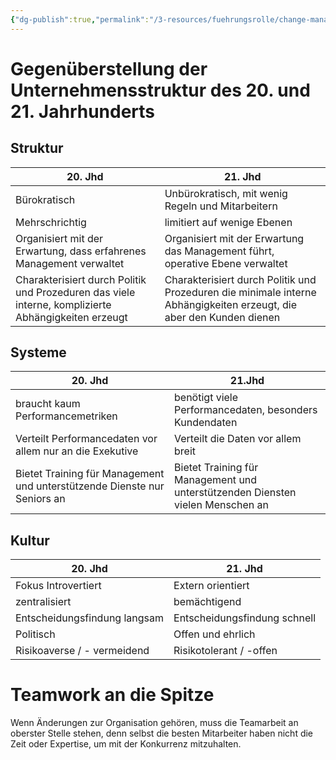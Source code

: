 ```yaml
---
{"dg-publish":true,"permalink":"/3-resources/fuehrungsrolle/change-management/change-management-nach-kotter/organisation-der-zukunft/","created":"2024-06-23T19:46:00.382+02:00","updated":"2024-05-26T18:57:21.274+02:00"}
---
```



# Gegenüberstellung der Unternehmensstruktur des 20. und 21. Jahrhunderts

## Struktur

| 20. Jhd                                                                                             | 21. Jhd                                                                                                              |
| --------------------------------------------------------------------------------------------------- | -------------------------------------------------------------------------------------------------------------------- |
| Bürokratisch                                                                                        | Unbürokratisch, mit wenig Regeln und Mitarbeitern                                                                    |
| Mehrschrichtig                                                                                      | limitiert auf wenige Ebenen                                                                                          |
| Organisiert mit der Erwartung, dass erfahrenes Management verwaltet                                 | Organisiert mit der Erwartung das Management führt, operative Ebene verwaltet                                        |
| Charakterisiert durch Politik und Prozeduren das viele interne, komplizierte Abhängigkeiten erzeugt | Charakterisiert durch Politik und Prozeduren die minimale interne Abhängigkeiten erzeugt, die aber den Kunden dienen |

## Systeme

| 20. Jhd                                                                  | 21.Jhd                                                                         |
| ------------------------------------------------------------------------ | ------------------------------------------------------------------------------ |
| braucht kaum Performancemetriken                                         | benötigt viele Performancedaten, besonders Kundendaten                         |
| Verteilt Performancedaten vor allem nur an die Exekutive                 | Verteilt die Daten vor allem breit                                             |
| Bietet Training für Management und unterstützende Dienste nur Seniors an | Bietet Training für Management und unterstützenden Diensten vielen Menschen an |

## Kultur

| 20. Jhd                      | 21. Jhd                      |
| ---------------------------- | ---------------------------- |
| Fokus Introvertiert          | Extern orientiert            |
| zentralisiert                | bemächtigend                 |
| Entscheidungsfindung langsam | Entscheidungsfindung schnell |
| Politisch                    | Offen und ehrlich            |
| Risikoaverse / - vermeidend  | Risikotolerant / -offen      |

# Teamwork an die Spitze

Wenn Änderungen zur Organisation gehören, muss die Teamarbeit an oberster Stelle stehen, denn selbst die besten Mitarbeiter haben nicht die Zeit oder Expertise, um mit der Konkurrenz mitzuhalten. 


